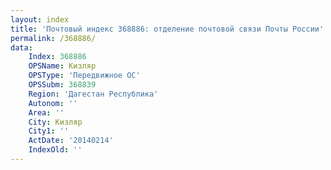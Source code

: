 ```yaml
---
layout: index
title: 'Почтовый индекс 368886: отделение почтовой связи Почты России'
permalink: /368886/
data:
    Index: 368886
    OPSName: Кизляр
    OPSType: 'Передвижное ОС'
    OPSSubm: 368839
    Region: 'Дагестан Республика'
    Autonom: ''
    Area: ''
    City: Кизляр
    City1: ''
    ActDate: '20140214'
    IndexOld: ''
---
```

